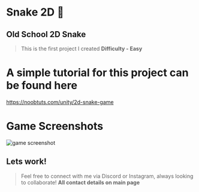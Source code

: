 # Snake 2D 🐍
## Old School 2D Snake 
> This is the first project I created **Difficulty - Easy**

# A simple tutorial for this project can be found here 
https://noobtuts.com/unity/2d-snake-game

# Game Screenshots
![game screenshot](file:///Users/tahminakhakimov/Desktop/Screen%20Shot%202023-01-31%20at%2010.15.52%20PM.png "Optional title")


## **Lets work!** 
>Feel free to connect with me via Discord or Instagram, always looking to collaborate! **All contact details on main page**
